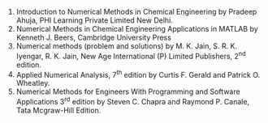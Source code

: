<ol type="1">
   <li>Introduction to Numerical Methods in Chemical Engineering by Pradeep Ahuja, PHI Learning Private Limited New Delhi.</li>
   <li>Numerical Methods in Chemical Engineering Applications in MATLAB by Kenneth J. Beers, Cambridge University Press</li>
   <li>Numerical methods (problem and solutions) by M. K. Jain, S. R. K. Iyengar, R. K. Jain, New Age International (P) Limited Publishers, 2<sup>nd</sup> edition.</li>
   <li>Applied Numerical Analysis, 7<sup>th</sup> edition by  Curtis F. Gerald and Patrick O. Wheatley.</li>
   <li>Numerical Methods for Engineers With Programming and Software Applications 3<sup>rd</sup> edition by Steven C. Chapra and Raymond P. Canale, Tata Mcgraw-Hill Edition.</li>
</ol>